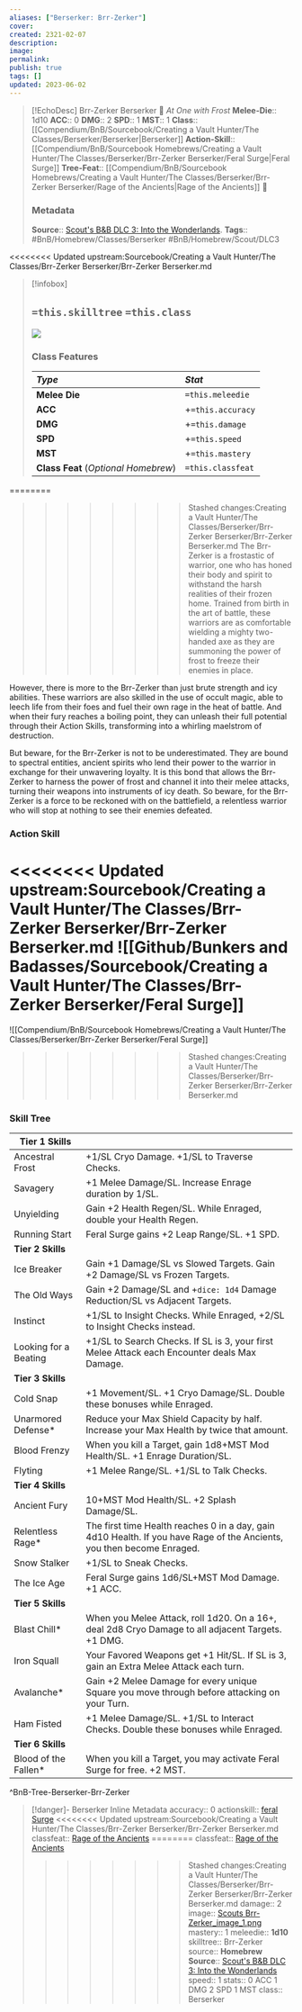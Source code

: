 ```yaml
---
aliases: ["Berserker: Brr-Zerker"]
cover: 
created: 2321-02-07
description: 
image: 
permalink: 
publish: true
tags: []
updated: 2023-06-02
---
```


> [!EchoDesc] Brr-Zerker Berserker 🍻
> *At One with Frost* 
> **Melee-Die**:: 1d10 
> **ACC**:: 0
> **DMG**:: 2
> **SPD**:: 1
> **MST**::  1
> **Class**:: [[Compendium/BnB/Sourcebook/Creating a Vault Hunter/The Classes/Berserker/Berserker|Berserker]]
> **Action-Skill**:: [[Compendium/BnB/Sourcebook Homebrews/Creating a Vault Hunter/The Classes/Berserker/Brr-Zerker Berserker/Feral Surge|Feral Surge]]
> **Tree-Feat**:: [[Compendium/BnB/Sourcebook Homebrews/Creating a Vault Hunter/The Classes/Berserker/Brr-Zerker Berserker/Rage of the Ancients|Rage of the Ancients]] 🍻
> ### Metadata
> **Source**:: [Scout's B&B DLC 3: Into the Wonderlands](https://docs.google.com/document/d/1MLOgrWwcLNTnP9PuXrKiLImy7SUh4hXO8arVUAlmdp0/edit).
> **Tags**:: #BnB/Homebrew/Classes/Berserker #BnB/Homebrew/Scout/DLC3 

<<<<<<<< Updated upstream:Sourcebook/Creating a Vault Hunter/The Classes/Brr-Zerker Berserker/Brr-Zerker Berserker.md
> [!infobox]
>## `=this.skilltree` `=this.class`
>![](_image/Scouts%20Brr-Zerker_image_1.png)
> ### Class Features
> | ***Type*** | ***Stat*** |
> |:---|:---|
> | **Melee Die** | `=this.meleedie` |
> | **ACC** | +`=this.accuracy`|
> | **DMG** | +`=this.damage` |
> | **SPD** | +`=this.speed` |
> | **MST** | +`=this.mastery` |
> | **Class Feat** (*Optional Homebrew*) | `=this.classfeat` |
>

========
>>>>>>>> Stashed changes:Creating a Vault Hunter/The Classes/Berserker/Brr-Zerker Berserker/Brr-Zerker Berserker.md
 The Brr-Zerker is a frostastic of warrior, one who has honed their body and spirit to withstand the harsh realities of their frozen home. Trained from birth in the art of battle, these warriors are as comfortable wielding a mighty two-handed axe as they are summoning the power of frost to freeze their enemies in place.

However, there is more to the Brr-Zerker than just brute strength and icy abilities. These warriors are also skilled in the use of occult magic, able to leech life from their foes and fuel their own rage in the heat of battle. And when their fury reaches a boiling point, they can unleash their full potential through their Action Skills, transforming into a whirling maelstrom of destruction.

But beware, for the Brr-Zerker is not to be underestimated. They are bound to spectral entities, ancient spirits who lend their power to the warrior in exchange for their unwavering loyalty. It is this bond that allows the Brr-Zerker to harness the power of frost and channel it into their melee attacks, turning their weapons into instruments of icy death. So beware, for the Brr-Zerker is a force to be reckoned with on the battlefield, a relentless warrior who will stop at nothing to see their enemies defeated.

### Action Skill

<<<<<<<< Updated upstream:Sourcebook/Creating a Vault Hunter/The Classes/Brr-Zerker Berserker/Brr-Zerker Berserker.md
![[Github/Bunkers and Badasses/Sourcebook/Creating a Vault Hunter/The Classes/Brr-Zerker Berserker/Feral Surge]]
========
![[Compendium/BnB/Sourcebook Homebrews/Creating a Vault Hunter/The Classes/Berserker/Brr-Zerker Berserker/Feral Surge]]
>>>>>>>> Stashed changes:Creating a Vault Hunter/The Classes/Berserker/Brr-Zerker Berserker/Brr-Zerker Berserker.md

### Skill Tree

| Tier 1 Skills |  |
|---|---|
| Ancestral Frost | +1/SL Cryo Damage. +1/SL to Traverse Checks. |
| Savagery | +1 Melee Damage/SL. Increase Enrage duration by 1/SL. |
| Unyielding | Gain +2 Health Regen/SL. While Enraged, double your Health Regen. |
| Running Start | Feral Surge gains +2 Leap Range/SL. +1 SPD. |
| **Tier 2 Skills** |  |
| Ice Breaker | Gain +1 Damage/SL vs Slowed Targets. Gain +2 Damage/SL vs Frozen Targets. |
| The Old Ways | Gain +2 Damage/SL and +`dice: 1d4` Damage Reduction/SL vs Adjacent Targets. |
| Instinct | +1/SL to Insight Checks. While Enraged, +2/SL to Insight Checks instead. |
| Looking for a Beating | +1/SL to Search Checks. If SL is 3, your first Melee Attack each Encounter deals Max Damage. |
| **Tier 3 Skills** |  |
| Cold Snap | +1 Movement/SL. +1 Cryo Damage/SL. Double these bonuses while Enraged. |
| Unarmored Defense* | Reduce your Max Shield Capacity by half. Increase your Max Health by twice that amount. |
| Blood Frenzy | When you kill a Target, gain 1d8+MST Mod Health/SL. +1 Enrage Duration/SL. |
| Flyting | +1 Melee Range/SL. +1/SL to Talk Checks. |
| **Tier 4 Skills** |  |
| Ancient Fury | 10+MST Mod Health/SL. +2 Splash Damage/SL. |
| Relentless Rage* | The first time Health reaches 0 in a day, gain 4d10 Health. If you have Rage of the Ancients, you then become Enraged. |
| Snow Stalker | +1/SL to Sneak Checks. |
| The Ice Age | Feral Surge gains 1d6/SL+MST Mod Damage. +1 ACC. |
| **Tier 5 Skills** |  |
| Blast Chill\* | When you Melee Attack, roll 1d20. On a 16+, deal 2d8 Cryo Damage to all adjacent Targets. +1 DMG. |
| Iron Squall | Your Favored Weapons get +1 Hit/SL. If SL is 3, gain an Extra Melee Attack each turn. |
| Avalanche* | Gain +2 Melee Damage for every unique Square you move through before attacking on your Turn. |
| Ham Fisted | +1 Melee Damage/SL. +1/SL to Interact Checks. Double these bonuses while Enraged. |
| **Tier 6 Skills** |  |
| Blood of the Fallen\* | When you kill a Target, you may activate Feral Surge for free. +2 MST. |
^BnB-Tree-Berserker-Brr-Zerker

>[!danger]- Berserker Inline Metadata
> accuracy:: 0
> actionskill:: [feral Surge](Bunkers%20and%20Badasses/Markdown%20Conversions%201/Scouts%20DLC%203/Action%20Skills/Feral%20Surge.md)
<<<<<<<< Updated upstream:Sourcebook/Creating a Vault Hunter/The Classes/Brr-Zerker Berserker/Brr-Zerker Berserker.md
> classfeat:: [Rage of the Ancients](Github/Bunkers%20and%20Badasses/Sourcebook/Creating%20a%20Vault%20Hunter/The%20Classes/Brr-Zerker%20Berserker/Rage%20of%20the%20Ancients.md)
========
> classfeat:: [Rage of the Ancients](Compendium/BnB/Sourcebook%20Homebrews/Creating%20a%20Vault%20Hunter/The%20Classes/Berserker/Brr-Zerker%20Berserker/Rage%20of%20the%20Ancients.md)
>>>>>>>> Stashed changes:Creating a Vault Hunter/The Classes/Berserker/Brr-Zerker Berserker/Brr-Zerker Berserker.md
> damage:: 2
> image:: [Scouts Brr-Zerker_image_1.png](_image/Scouts%20Brr-Zerker_image_1.png)
> mastery:: 1
> meleedie:: **1d10**
> skilltree:: Brr-Zerker
> source:: **Homebrew**
> **Source**:: [Scout's B&B DLC 3: Into the Wonderlands](https://docs.google.com/document/d/1MLOgrWwcLNTnP9PuXrKiLImy7SUh4hXO8arVUAlmdp0/edit)
> speed:: 1
> stats:: 0 ACC 1 DMG 2 SPD 1 MST
> class:: Berserker
